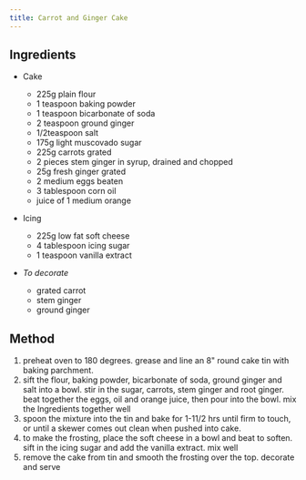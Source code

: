 ```yaml
---
title: Carrot and Ginger Cake
---
```


## Ingredients

-   Cake

    -   225g plain flour
    -   1 teaspoon baking powder
    -   1 teaspoon bicarbonate of soda
    -   2 teaspoon ground ginger
    -   1/2teaspoon salt
    -   175g light muscovado sugar
    -   225g carrots grated
    -   2 pieces stem ginger in syrup, drained and chopped
    -   25g fresh ginger grated
    -   2 medium eggs beaten
    -   3 tablespoon corn oil
    -   juice of 1 medium orange

-   Icing

    -   225g low fat soft cheese
    -   4 tablespoon icing sugar
    -   1 teaspoon vanilla extract

-   *To decorate*

    -   grated carrot
    -   stem ginger
    -   ground ginger

## Method

1.  preheat oven to 180 degrees. grease and line an 8" round cake tin with baking parchment.
2.  sift the flour, baking powder, bicarbonate of soda, ground ginger and salt into a bowl. stir in the sugar, carrots, stem ginger and root ginger. beat together the eggs, oil and orange juice, then pour into the bowl. mix the Ingredients together well
3.  spoon the mixture into the tin and bake for 1-11/2 hrs until firm to touch, or until a skewer comes out clean when pushed into cake.
4.  to make the frosting, place the soft cheese in a bowl and beat to soften. sift in the icing sugar and add the vanilla extract. mix well
5.  remove the cake from tin and smooth the frosting over the top. decorate and serve
